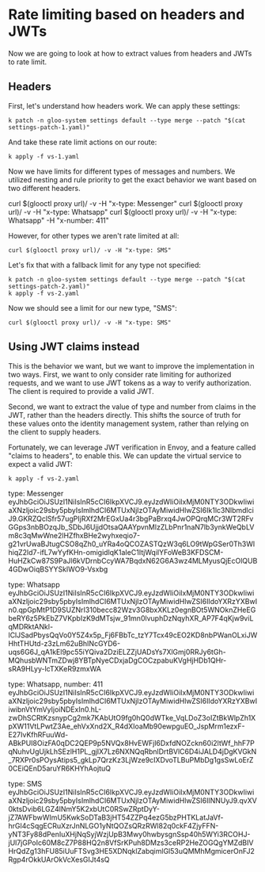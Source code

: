 # Rate limiting based on headers and JWTs

Now we are going to look at how to extract values from headers and JWTs to rate limit. 

## Headers

First, let's understand how headers work. We can apply these settings:

`k patch -n gloo-system settings default --type merge --patch "$(cat settings-patch-1.yaml)"`

And take these rate limit actions on our route: 

`k apply -f vs-1.yaml`

Now we have limits for different types of messages and numbers. We utilized nesting and rule priority to get the exact behavior 
we want based on two different headers. 

curl $(glooctl proxy url)/ -v -H "x-type: Messenger"
curl $(glooctl proxy url)/ -v -H "x-type: Whatsapp" 
curl $(glooctl proxy url)/ -v -H "x-type: Whatsapp" -H "x-number: 411"

However, for other types we aren't rate limited at all:

`curl $(glooctl proxy url)/ -v -H "x-type: SMS"`

Let's fix that with a fallback limit for any type not specified:

```
k patch -n gloo-system settings default --type merge --patch "$(cat settings-patch-2.yaml)"
k apply -f vs-2.yaml
```

Now we should see a limit for our new type, "SMS":

`curl $(glooctl proxy url)/ -v -H "x-type: SMS"`

## Using JWT claims instead

This is the behavior we want, but we want to improve the implementation in two ways. First, we want to only consider
rate limiting for authorized requests, and we want to use JWT tokens as a way to verify authorization. The client 
is required to provide a valid JWT. 

Second, we want to extract the value of type and number from claims in the JWT, rather than the headers directly. This 
shifts the source of truth for these values onto the identity management system, rather than relying on the client to supply 
headers. 

Fortunately, we can leverage JWT verification in Envoy, and a feature called "claims to headers", to enable this. We can update
the virtual service to expect a valid JWT:

`k apply -f vs-2.yaml`

type: Messenger
eyJhbGciOiJSUzI1NiIsInR5cCI6IkpXVCJ9.eyJzdWIiOiIxMjM0NTY3ODkwIiwiaXNzIjoic29sby5pbyIsImlhdCI6MTUxNjIzOTAyMiwidHlwZSI6Ik1lc3NlbmdlciJ9.GKRZQclSfr57ugPIjRXf2MrEGxUa4r3bgPaBrxq4JwOPQrqMCr3WT2RFvGGps3nbBOzqJb_SDbJ6UjjdOtsaQAAYpvnMlzZLbPnr1naN7lb3ynkWeQbLVm8c3qMwWne2lHZfhxBHe2wyhxeqio7-g21vrUwaBJtugCSO8qZh0_uYRa4oQCOZASTQzW3q6LO9tWpGSer0Th3WlhiqZ2ld7-ifL7wYyfKHn-omigidlqK1aIeC1ItjWqilYFoWeB3KFDSCM-HuHZkCw87S9PaJl6kVDrnbCcyWA7BqdxN62G6A3wz4MLMyusQjEcOlQUB4GDwOiqBSYYSklWO9-Vsxbg

type: Whatsapp
eyJhbGciOiJSUzI1NiIsInR5cCI6IkpXVCJ9.eyJzdWIiOiIxMjM0NTY3ODkwIiwiaXNzIjoic29sby5pbyIsImlhdCI6MTUxNjIzOTAyMiwidHlwZSI6IldoYXRzYXBwIn0.qpGpMtP1D9SUZNrI310becc82Wzv3G8bxXKLz0egnBOt5WNOknZHeEGbeRY6z5PkEbZ7VKpbIzK9dMTsjw_91mn0lvuphDzNqyhXR_AP7F4qKjw9viLqMDRktANkl-lClJSadPbysQqVo0Y5Z4x5p_Fj6FBbTc_tzY7Tcx49cEO2KD8nbPWanOLxiJWHhtTHUtd-z3zLm62uBhINcGYD6-uqs6G6J_qA1kEl9pc55iYQiva2DziELZZjUADsYs7XlGmj0RRJy6tGh-MQhusbWNTmZDwj8YBTpNyeCDxjaDgCOCzpabuKVgHjHDb1QHr-sRA9HLyy-lcTXKeR9zmxWA

type: Whatsapp, number: 411
eyJhbGciOiJSUzI1NiIsInR5cCI6IkpXVCJ9.eyJzdWIiOiIxMjM0NTY3ODkwIiwiaXNzIjoic29sby5pbyIsImlhdCI6MTUxNjIzOTAyMiwidHlwZSI6IldoYXRzYXBwIiwibnVtYmVyIjoiNDExIn0.hL-zwDhSCRtKzsnypCg2mk7KAbUtO9fg0hQ0dWTke_VqLDoZ3oIZtBkWlpZh1XpXW11VtLPwtZ3Ae_ehVxXnd2X_R4dXIoaMb90ewpguEO_JspMrm1ezxF-E27IvKfhRFuuWd-ABkPUI8OizFA0qDC2QEP9p5NVQx8HvEWFjl6DxfdNOZckn60i2ltWf_hhF7PqNuhvUgUjkLhSEzlH1PL_gjlX7Lz6NXNQqRbnlDrtBVlC6D4iJALD4jDgKVGkN_7RXPr0sPOysAtips5_gkLp7QrzKz3LjWze9cIXDvoTLBuPMbDg1gsSwLoErZ0CEiQEnD5aruYR6KHYhAojtuQ

type: SMS
eyJhbGciOiJSUzI1NiIsInR5cCI6IkpXVCJ9.eyJzdWIiOiIxMjM0NTY3ODkwIiwiaXNzIjoic29sby5pbyIsImlhdCI6MTUxNjIzOTAyMiwidHlwZSI6IlNNUyJ9.qvXV0ktsDvib6LGZ4lNmY5K2xbUtC0RSwZRptDyY-jZ7AWFbwWImU5KwkSoDTaB3jHT54ZZPq4ezG5bzPHTKLatJaVf-hrGl4cSqgECRuXzrJnNLGO1yNtQOZsQRzRWl82q0ckF4ZjyFFN-yNT3Fy88dPenIuXHjNqSyjWzjUpB3Mwy0hwbysgnSsp40h5WYi3RCOHJ-jUl7jGPoIc60M8cZ7P88HQ2n8VfSrKPuh8DMzs3ceRP2HeZOGQgYMZdBIVHrQdZg13hFU85iUuFTSvg3HE5XDNqklZabqimlGl53uQMMhMgmicerOnFJ2Rgp4rOkkUArOkVcXesGIJt4sQ
